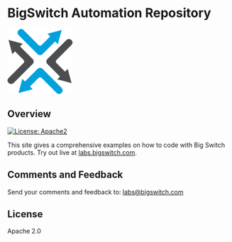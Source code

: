 <!--
  Title: Big Switch Automation Repository
  Description: Automation repository for Big Switch
  Author: <temp>
  -->
# BigSwitch Automation Repository

![](docs/assets/images/bigswitch.png)

## Overview
[![License: Apache2](https://img.shields.io/hexpm/l/plug.svg?style=flat-square)](https://github.com/bigswitch/sample-scripts)

This site gives a comprehensive examples on how to code with Big Switch products. Try out live at [labs.bigswitch.com](https://labs.bigswitch.com).

## Comments and Feedback

Send your comments and feedback to: [labs@bigswitch.com](mailto:labs@bigswitch.com)

## License

Apache 2.0
